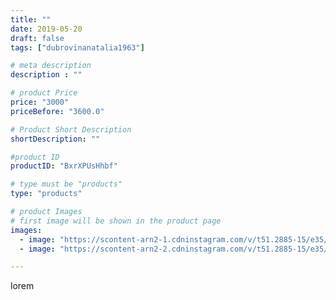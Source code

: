 ```yaml
---
title: ""
date: 2019-05-20
draft: false
tags: ["dubrovinanatalia1963"]

# meta description
description : ""

# product Price
price: "3000"
priceBefore: "3600.0"

# Product Short Description
shortDescription: ""

#product ID
productID: "BxrXPUsHhbf"

# type must be "products"
type: "products"

# product Images
# first image will be shown in the product page
images:
  - image: "https://scontent-arn2-1.cdninstagram.com/v/t51.2885-15/e35/61148839_144434623280545_7915108108833742746_n.jpg?_nc_ht=scontent-arn2-1.cdninstagram.com&_nc_cat=101&_nc_ohc=M6lzsQBTZOoAX8M0On_&se=7&tp=1&oh=14992d25c89b4e34f88b04e75d52b31e&oe=60606196&ig_cache_key=MjA0NzgzMjY1NDMwMTkxNjA0Mg%3D%3D.2"
  - image: "https://scontent-arn2-2.cdninstagram.com/v/t51.2885-15/e35/59489697_2291609317527680_795878518400088735_n.jpg?_nc_ht=scontent-arn2-2.cdninstagram.com&_nc_cat=108&_nc_ohc=x4lYXuOpaI0AX_hWZOp&se=7&tp=1&oh=5a4408554186cf504e662dc5222bb854&oe=6060D92E&ig_cache_key=MjA0NzgzMjY1NDMxMDQwMjE1OA%3D%3D.2"

---
```

lorem
